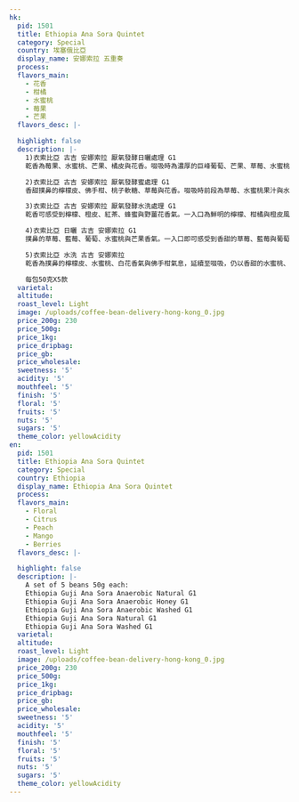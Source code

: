 ```yaml
---
hk:
  pid: 1501
  title: Ethiopia Ana Sora Quintet
  category: Special
  country: 埃塞俄比亞
  display_name: 安娜索拉 五重奏
  process:
  flavors_main:
    - 花香
    - 柑橘
    - 水蜜桃
    - 莓果
    - 芒果
  flavors_desc: |-

  highlight: false
  description: |-
    1)衣索比亞 古吉 安娜索拉 厭氧發酵日曬處理 G1
    乾香為莓果、水蜜桃、芒果、橘皮與花香。啜吸時為濃厚的巨峰葡萄、芒果、草莓、水蜜桃果香風味，伴隨著橘皮、佛手柑與紫羅蘭氣息，風味渾厚飽滿且複雜。

    2)衣索比亞 古吉 安娜索拉 厭氧發酵蜜處理 G1
    香甜撲鼻的檸檬皮、佛手柑、桃子軟糖、草莓與花香。啜吸時前段為草莓、水蜜桃果汁與水果軟糖風味，緊接著浮現佛手柑與橙花香氣，後段帶有蜂蜜、檸檬草與薄荷涼感，口感柔美滑順，甜美迷人。

    3)衣索比亞 古吉 安娜索拉 厭氧發酵水洗處理 G1
    乾香可感受到檸檬、橙皮、紅茶、蜂蜜與野薑花香氣。一入口為鮮明的檸檬、柑橘與橙皮風味，夾帶著迷人野薑花香，後段是紅茶與香草植物氣息，質地乾淨，風味細緻飽滿。

    4)衣索比亞 日曬 古吉 安娜索拉 G1
    撲鼻的草莓、藍莓、葡萄、水蜜桃與芒果香氣。一入口即可感受到香甜的草莓、藍莓與葡萄汁風味，隨後浮現芒果與紫羅蘭馥郁花香，餘韻帶有水蜜桃與橙皮氣息，果香風味強勁飽滿，甜美迷人。

    5)衣索比亞 水洗 古吉 安娜索拉
    乾香為撲鼻的檸檬皮、水蜜桃、白花香氣與佛手柑氣息，延續至啜吸，仍以香甜的水蜜桃、白桃、檸檬皮與佛手柑為主調，夾帶著優雅的茉莉花香，餘韻帶有水蜜桃與伯爵紅茶香氣，酸值強勁，風味層次多變且飽滿複雜。

    每包50克X5款
  varietal:
  altitude:
  roast_level: Light
  image: /uploads/coffee-bean-delivery-hong-kong_0.jpg
  price_200g: 230
  price_500g:
  price_1kg:
  price_dripbag:
  price_gb:
  price_wholesale:
  sweetness: '5'
  acidity: '5'
  mouthfeel: '5'
  finish: '5'
  floral: '5'
  fruits: '5'
  nuts: '5'
  sugars: '5'
  theme_color: yellowAcidity
en:
  pid: 1501
  title: Ethiopia Ana Sora Quintet
  category: Special
  country: Ethiopia
  display_name: Ethiopia Ana Sora Quintet
  process:
  flavors_main:
    - Floral
    - Citrus
    - Peach
    - Mango
    - Berries
  flavors_desc: |-

  highlight: false
  description: |-
    A set of 5 beans 50g each:
    Ethiopia Guji Ana Sora Anaerobic Natural G1
    Ethiopia Guji Ana Sora Anaerobic Honey G1
    Ethiopia Guji Ana Sora Anaerobic Washed G1
    Ethiopia Guji Ana Sora Natural G1
    Ethiopia Guji Ana Sora Washed G1
  varietal:
  altitude:
  roast_level: Light
  image: /uploads/coffee-bean-delivery-hong-kong_0.jpg
  price_200g: 230
  price_500g:
  price_1kg:
  price_dripbag:
  price_gb:
  price_wholesale:
  sweetness: '5'
  acidity: '5'
  mouthfeel: '5'
  finish: '5'
  floral: '5'
  fruits: '5'
  nuts: '5'
  sugars: '5'
  theme_color: yellowAcidity
---
```

